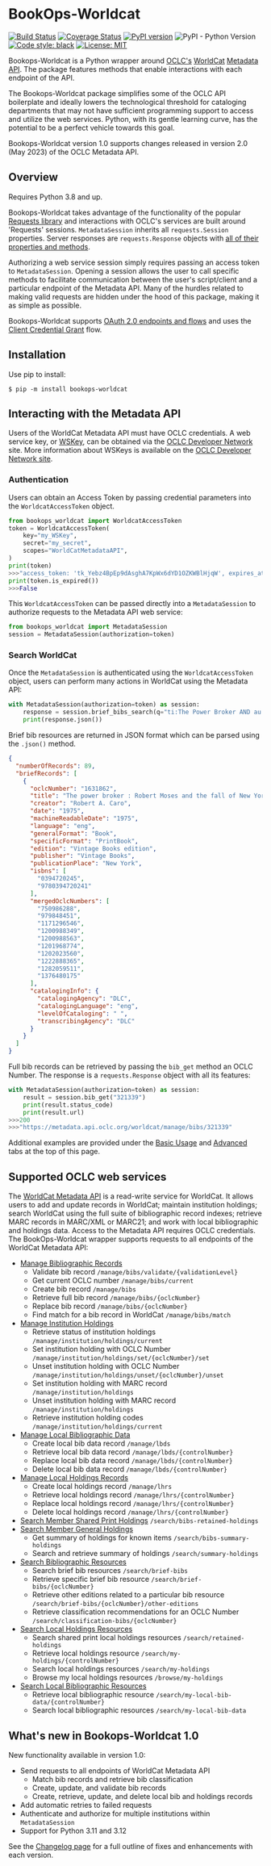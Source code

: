 # BookOps-Worldcat

[![Build Status](https://github.com/BookOps-CAT/bookops-marc/actions/workflows/unit-tests.yaml/badge.svg?branch=master)](https://github.com/BookOps-CAT/bookops-worldcat/actions) [![Coverage Status](https://coveralls.io/repos/github/BookOps-CAT/bookops-worldcat/badge.svg?branch=master&service=github)](https://coveralls.io/github/BookOps-CAT/bookops-worldcat?branch=master) [![PyPI version](https://badge.fury.io/py/bookops-worldcat.svg)](https://badge.fury.io/py/bookops-worldcat) ![PyPI - Python Version](https://img.shields.io/pypi/pyversions/bookops-worldcat) [![Code style: black](https://img.shields.io/badge/code%20style-black-000000.svg)](https://github.com/psf/black) [![License: MIT](https://img.shields.io/badge/License-MIT-yellow.svg)](https://opensource.org/licenses/MIT)


Bookops-Worldcat is a Python wrapper around [OCLC's](https://www.oclc.org/en/home.html) [WorldCat](https://www.worldcat.org/) [Metadata API](https://www.oclc.org/developer/develop/web-services/worldcat-metadata-api.en.html). The package features methods that enable interactions with each endpoint of the API.

The Bookops-Worldcat package simplifies some of the OCLC API boilerplate and ideally lowers the technological threshold for cataloging departments that may not have sufficient programming support to access and utilize the web services. Python, with its gentle learning curve, has the potential to be a perfect vehicle towards this goal.

Bookops-Worldcat version 1.0 supports changes released in version 2.0 (May 2023) of the OCLC Metadata API. 

## Overview

Requires Python 3.8 and up.

Bookops-Worldcat takes advantage of the functionality of the popular [Requests library](https://requests.readthedocs.io/en/master/) and interactions with OCLC's services are built around 'Requests' sessions. `MetadataSession` inherits all `requests.Session` properties. Server responses are `requests.Response` objects with [all of their properties and methods](https://requests.readthedocs.io/en/master/user/quickstart/#response-content).

Authorizing a web service session simply requires passing an access token to `MetadataSession`. Opening a session allows the user to call specific methods to facilitate communication between the user's script/client and a particular endpoint of the Metadata API. Many of the hurdles related to making valid requests are hidden under the hood of this package, making it as simple as possible.

Bookops-Worldcat supports [OAuth 2.0 endpoints and flows](https://www.oclc.org/developer/api/keys/oauth.en.html) and uses the [Client Credential Grant](https://www.oclc.org/developer/api/keys/oauth/client-credentials-grant.en.html) flow.

## Installation

Use pip to install:

`$ pip -m install bookops-worldcat`

## Interacting with the Metadata API
Users of the WorldCat Metadata API must have OCLC credentials. A web service key, or [WSKey](https://www.oclc.org/developer/develop/authentication/what-is-a-wskey.en.html), can be obtained via the [OCLC Developer Network](https://platform.worldcat.org/wskey/) site. More information about WSKeys is available on the [OCLC Developer Network site](https://www.oclc.org/developer/develop/authentication/how-to-request-a-wskey.en.html). 


### Authentication
Users can obtain an Access Token by passing credential parameters into the `WorldcatAccessToken` object.

```python
from bookops_worldcat import WorldcatAccessToken
token = WorldcatAccessToken(
    key="my_WSKey",
    secret="my_secret",
    scopes="WorldCatMetadataAPI",
)
print(token)
>>>"access_token: 'tk_Yebz4BpEp9dAsghA7KpWx6dYD1OZKWBlHjqW', expires_at: '2024-01-01 17:19:58Z'"
print(token.is_expired())
>>>False
```
This `WorldcatAccessToken` can be passed directly into a `MetadataSession` to authorize requests to the Metadata API web service:

```python
from bookops_worldcat import MetadataSession
session = MetadataSession(authorization=token)
```

### Search WorldCat
Once the `MetadataSession` is authenticated using the `WorldcatAccessToken` object, users can perform many actions in WorldCat using the Metadata API:

```python title="Brief Bib Search"
with MetadataSession(authorization=token) as session:
    response = session.brief_bibs_search(q="ti:The Power Broker AND au: Caro, Robert")
    print(response.json())
```

Brief bib resources are returned in JSON format which can be parsed using the `.json()` method.
```json title="Brief Bib json"
{
  "numberOfRecords": 89,
  "briefRecords": [
    {
      "oclcNumber": "1631862",
      "title": "The power broker : Robert Moses and the fall of New York",
      "creator": "Robert A. Caro",
      "date": "1975",
      "machineReadableDate": "1975",
      "language": "eng",
      "generalFormat": "Book",
      "specificFormat": "PrintBook",
      "edition": "Vintage Books edition",
      "publisher": "Vintage Books",
      "publicationPlace": "New York",
      "isbns": [
        "0394720245",
        "9780394720241"
      ],
      "mergedOclcNumbers": [
        "750986288",
        "979848451",
        "1171296546",
        "1200988349",
        "1200988563",
        "1201968774",
        "1202023560",
        "1222888365",
        "1282059511",
        "1376480175"
      ],
      "catalogingInfo": {
        "catalogingAgency": "DLC",
        "catalogingLanguage": "eng",
        "levelOfCataloging": " ",
        "transcribingAgency": "DLC"
      }
    }
  ]
}
```
Full bib records can be retrieved by passing the `bib_get` method an OCLC Number. The response is a `requests.Response` object with all its features:
```python title="Get Full Bib Record"
with MetadataSession(authorization=token) as session:
    result = session.bib_get("321339")
    print(result.status_code) 
    print(result.url)
>>>200
>>>"https://metadata.api.oclc.org/worldcat/manage/bibs/321339"
```
Additional examples are provided under the [Basic Usage](basic.md) and [Advanced](advanced.md) tabs at the top of this page.

## Supported OCLC web services

The [WorldCat Metadata API](https://www.oclc.org/developer/develop/web-services/worldcat-metadata-api.en.html) is a read-write service for WorldCat. It allows users to add and update records in WorldCat; maintain institution holdings; search WorldCat using the full suite of bibliographic record indexes; retrieve MARC records in MARC/XML or MARC21; and work with local bibliographic and holdings data. Access to the Metadata API requires OCLC credentials. The BookOps-Worldcat wrapper supports requests to all endpoints of the WorldCat Metadata API:

+ [Manage Bibliographic Records](manage_bibs.md)
    + Validate bib record `/manage/bibs/validate/{validationLevel}`
    + Get current OCLC number `/manage/bibs/current`
    + Create bib record `/manage/bibs`
    + Retrieve full bib record `/manage/bibs/{oclcNumber}`
    + Replace bib record `/manage/bibs/{oclcNumber}`
    + Find match for a bib record in WorldCat `/manage/bibs/match`
+ [Manage Institution Holdings](manage_holdings.md)
    + Retrieve status of institution holdings `/manage/institution/holdings/current`
    + Set institution holding with OCLC Number `/manage/institution/holdings/set/{oclcNumber}/set`
    + Unset institution holding with OCLC Number `/manage/institution/holdings/unset/{oclcNumber}/unset`
    + Set institution holding with MARC record `/manage/institution/holdings`
    + Unset institution holding with MARC record `/manage/institution/holdings`
    + Retrieve institution holding codes `/manage/institution/holdings/current`
+ [Manage Local Bibliographic Data](local_data.md)
    + Create local bib data record `/manage/lbds`
    + Retrieve local bib data record `/manage/lbds/{controlNumber}`
    + Replace local bib data record `/manage/lbds/{controlNumber}`
    + Delete local bib data record `/manage/lbds/{controlNumber}`
+ [Manage Local Holdings Records](local_data.md)
    + Create local holdings record `/manage/lhrs`
    + Retrieve local holdings record `/manage/lhrs/{controlNumber}`
    + Replace local holdings record `/manage/lhrs/{controlNumber}`
    + Delete local holdings record `/manage/lhrs/{controlNumber}`
+ [Search Member Shared Print Holdings](search.md) `/search/bibs-retained-holdings`
+ [Search Member General Holdings](search.md)
    + Get summary of holdings for known items `/search/bibs-summary-holdings`
    + Search and retrieve summary of holdings `/search/summary-holdings`
+ [Search Bibliographic Resources](search.md)
    + Search brief bib resources `/search/brief-bibs`
    + Retrieve specific brief bib resource `/search/brief-bibs/{oclcNumber}`
    + Retrieve other editions related to a particular bib resource `/search/brief-bibs/{oclcNumber}/other-editions`
    + Retrieve classification recommendations for an OCLC Number `/search/classification-bibs/{oclcNumber}`
+ [Search Local Holdings Resources](local_data.md)
    + Search shared print local holdings resources `/search/retained-holdings`
    + Retrieve local holdings resource `/search/my-holdings/{controlNumber}`
    + Search local holdings resources `/search/my-holdings`
    + Browse my local holdings resources `/browse/my-holdings`
+ [Search Local Bibliographic Resources](local_data.md)
    + Retrieve local bibliographic resource `/search/my-local-bib-data/{controlNumber}`
    + Search local bibliographic resources `/search/my-local-bib-data`

## What's new in Bookops-Worldcat 1.0

New functionality available in version 1.0:

+ Send requests to all endpoints of WorldCat Metadata API
    + Match bib records and retrieve bib classification
    + Create, update, and validate bib records
    + Create, retrieve, update, and delete local bib and holdings records
+ Add automatic retries to failed requests
+ Authenticate and authorize for multiple institutions within `MetadataSession`
+ Support for Python 3.11 and 3.12

See the [Changelog page](https://bookops-cat.github.io/bookops-worldcat/latest/changelog/) for a full outline of fixes and enhancements with each version.